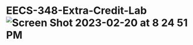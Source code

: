 # EECS-348-Extra-Credit-Lab![Screen Shot 2023-02-20 at 8 24 51 PM](https://user-images.githubusercontent.com/71350987/220231720-1ad87517-33b2-470b-908f-fab743ceb6da.png)
